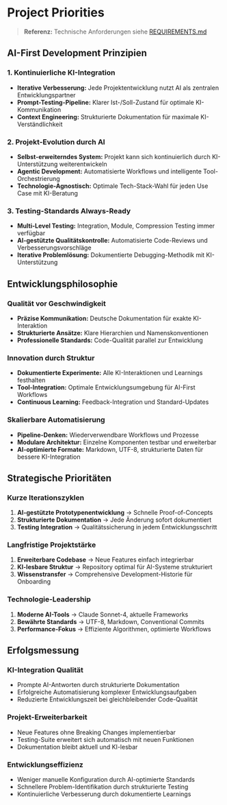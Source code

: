 # Project Priorities

> **Referenz:** Technische Anforderungen siehe [REQUIREMENTS.md](REQUIREMENTS.md)

## AI-First Development Prinzipien

### 1. Kontinuierliche KI-Integration
- **Iterative Verbesserung:** Jede Projektentwicklung nutzt AI als zentralen Entwicklungspartner
- **Prompt-Testing-Pipeline:** Klarer Ist-/Soll-Zustand für optimale KI-Kommunikation
- **Context Engineering:** Strukturierte Dokumentation für maximale KI-Verständlichkeit

### 2. Projekt-Evolution durch AI
- **Selbst-erweiterndes System:** Projekt kann sich kontinuierlich durch KI-Unterstützung weiterentwickeln
- **Agentic Development:** Automatisierte Workflows und intelligente Tool-Orchestrierung
- **Technologie-Agnostisch:** Optimale Tech-Stack-Wahl für jeden Use Case mit KI-Beratung

### 3. Testing-Standards Always-Ready
- **Multi-Level Testing:** Integration, Module, Compression Testing immer verfügbar
- **AI-gestützte Qualitätskontrolle:** Automatisierte Code-Reviews und Verbesserungsvorschläge
- **Iterative Problemlösung:** Dokumentierte Debugging-Methodik mit KI-Unterstützung

## Entwicklungsphilosophie

### Qualität vor Geschwindigkeit
- **Präzise Kommunikation:** Deutsche Dokumentation für exakte KI-Interaktion
- **Strukturierte Ansätze:** Klare Hierarchien und Namenskonventionen
- **Professionelle Standards:** Code-Qualität parallel zur Entwicklung

### Innovation durch Struktur
- **Dokumentierte Experimente:** Alle KI-Interaktionen und Learnings festhalten
- **Tool-Integration:** Optimale Entwicklungsumgebung für AI-First Workflows
- **Continuous Learning:** Feedback-Integration und Standard-Updates

### Skalierbare Automatisierung
- **Pipeline-Denken:** Wiederverwendbare Workflows und Prozesse
- **Modulare Architektur:** Einzelne Komponenten testbar und erweiterbar
- **AI-optimierte Formate:** Markdown, UTF-8, strukturierte Daten für bessere KI-Integration

## Strategische Prioritäten

### Kurze Iterationszyklen
1. **AI-gestützte Prototypenentwicklung** → Schnelle Proof-of-Concepts
2. **Strukturierte Dokumentation** → Jede Änderung sofort dokumentiert
3. **Testing Integration** → Qualitätssicherung in jedem Entwicklungsschritt

### Langfristige Projektstärke
1. **Erweiterbare Codebase** → Neue Features einfach integrierbar
2. **KI-lesbare Struktur** → Repository optimal für AI-Systeme strukturiert
3. **Wissenstransfer** → Comprehensive Development-Historie für Onboarding

### Technologie-Leadership
1. **Moderne AI-Tools** → Claude Sonnet-4, aktuelle Frameworks
2. **Bewährte Standards** → UTF-8, Markdown, Conventional Commits
3. **Performance-Fokus** → Effiziente Algorithmen, optimierte Workflows

## Erfolgsmessung

### KI-Integration Qualität
- Prompte AI-Antworten durch strukturierte Dokumentation
- Erfolgreiche Automatisierung komplexer Entwicklungsaufgaben
- Reduzierte Entwicklungszeit bei gleichbleibender Code-Qualität

### Projekt-Erweiterbarkeit
- Neue Features ohne Breaking Changes implementierbar
- Testing-Suite erweitert sich automatisch mit neuen Funktionen
- Dokumentation bleibt aktuell und KI-lesbar

### Entwicklungseffizienz
- Weniger manuelle Konfiguration durch AI-optimierte Standards
- Schnellere Problem-Identifikation durch strukturierte Testing
- Kontinuierliche Verbesserung durch dokumentierte Learnings